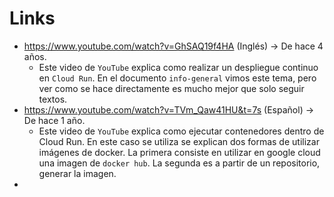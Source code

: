 # Links

- https://www.youtube.com/watch?v=GhSAQ19f4HA (Inglés) -> De hace 4 años.
    - Este video de `YouTube` explica como realizar un despliegue continuo en `Cloud Run`. En el documento `info-general` vimos este tema, pero ver como se hace directamente es mucho mejor que solo seguir textos.
- https://www.youtube.com/watch?v=TVm_Qaw41HU&t=7s (Español) -> De hace 1 año.
    - Este video de `YouTube` explica como ejecutar contenedores dentro de Cloud Run. En este caso se utiliza se explican dos formas de utilizar imágenes de docker. La primera consiste en utilizar en google cloud una imagen de `docker hub`. La segunda es a partir de un repositorio, generar la imagen.
- 
